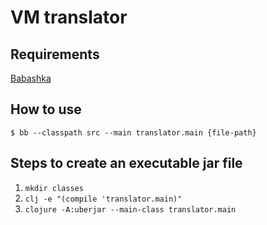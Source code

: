 # VM translator

## Requirements

[Babashka](https://github.com/borkdude/babashka)

## How to use

`$ bb --classpath src --main translator.main {file-path}`


## Steps to create an executable jar file

1. `mkdir classes`
2. `clj -e "(compile 'translator.main)"`
3. `clojure -A:uberjar --main-class translator.main`
